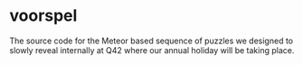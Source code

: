 voorspel
========

The source code for the Meteor based sequence of puzzles we designed to slowly reveal internally at Q42 where our annual holiday will be taking place.
